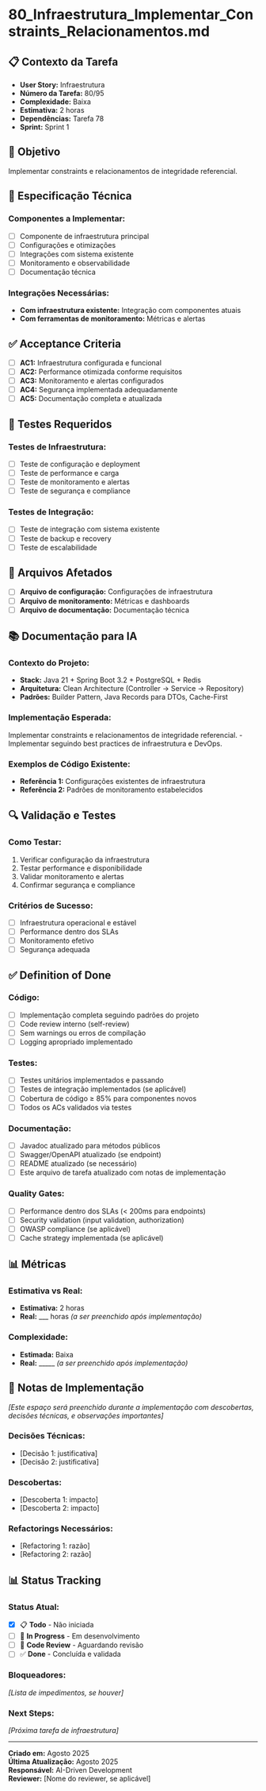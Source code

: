 # 80_Infraestrutura_Implementar_Constraints_Relacionamentos.md

## 📋 Contexto da Tarefa
- **User Story:** Infraestrutura
- **Número da Tarefa:** 80/95
- **Complexidade:** Baixa
- **Estimativa:** 2 horas
- **Dependências:** Tarefa 78
- **Sprint:** Sprint 1

## 🎯 Objetivo
Implementar constraints e relacionamentos de integridade referencial.

## 📝 Especificação Técnica

### **Componentes a Implementar:**
- [ ] Componente de infraestrutura principal
- [ ] Configurações e otimizações
- [ ] Integrações com sistema existente
- [ ] Monitoramento e observabilidade
- [ ] Documentação técnica

### **Integrações Necessárias:**
- **Com infraestrutura existente:** Integração com componentes atuais
- **Com ferramentas de monitoramento:** Métricas e alertas

## ✅ Acceptance Criteria
- [ ] **AC1:** Infraestrutura configurada e funcional
- [ ] **AC2:** Performance otimizada conforme requisitos
- [ ] **AC3:** Monitoramento e alertas configurados
- [ ] **AC4:** Segurança implementada adequadamente
- [ ] **AC5:** Documentação completa e atualizada

## 🧪 Testes Requeridos

### **Testes de Infraestrutura:**
- [ ] Teste de configuração e deployment
- [ ] Teste de performance e carga
- [ ] Teste de monitoramento e alertas
- [ ] Teste de segurança e compliance

### **Testes de Integração:**
- [ ] Teste de integração com sistema existente
- [ ] Teste de backup e recovery
- [ ] Teste de escalabilidade

## 🔗 Arquivos Afetados
- [ ] **Arquivo de configuração:** Configurações de infraestrutura
- [ ] **Arquivo de monitoramento:** Métricas e dashboards
- [ ] **Arquivo de documentação:** Documentação técnica

## 📚 Documentação para IA

### **Contexto do Projeto:**
- **Stack:** Java 21 + Spring Boot 3.2 + PostgreSQL + Redis
- **Arquitetura:** Clean Architecture (Controller → Service → Repository)
- **Padrões:** Builder Pattern, Java Records para DTOs, Cache-First

### **Implementação Esperada:**
Implementar constraints e relacionamentos de integridade referencial. - Implementar seguindo best practices de infraestrutura e DevOps.

### **Exemplos de Código Existente:**
- **Referência 1:** Configurações existentes de infraestrutura
- **Referência 2:** Padrões de monitoramento estabelecidos

## 🔍 Validação e Testes

### **Como Testar:**
1. Verificar configuração da infraestrutura
2. Testar performance e disponibilidade
3. Validar monitoramento e alertas
4. Confirmar segurança e compliance

### **Critérios de Sucesso:**
- [ ] Infraestrutura operacional e estável
- [ ] Performance dentro dos SLAs
- [ ] Monitoramento efetivo
- [ ] Segurança adequada

## ✅ Definition of Done

### **Código:**
- [ ] Implementação completa seguindo padrões do projeto
- [ ] Code review interno (self-review)
- [ ] Sem warnings ou erros de compilação
- [ ] Logging apropriado implementado

### **Testes:**
- [ ] Testes unitários implementados e passando
- [ ] Testes de integração implementados (se aplicável)
- [ ] Cobertura de código ≥ 85% para componentes novos
- [ ] Todos os ACs validados via testes

### **Documentação:**
- [ ] Javadoc atualizado para métodos públicos
- [ ] Swagger/OpenAPI atualizado (se endpoint)
- [ ] README atualizado (se necessário)
- [ ] Este arquivo de tarefa atualizado com notas de implementação

### **Quality Gates:**
- [ ] Performance dentro dos SLAs (< 200ms para endpoints)
- [ ] Security validation (input validation, authorization)
- [ ] OWASP compliance (se aplicável)
- [ ] Cache strategy implementada (se aplicável)

## 📊 Métricas

### **Estimativa vs Real:**
- **Estimativa:** 2 horas
- **Real:** ___ horas *(a ser preenchido após implementação)*

### **Complexidade:**
- **Estimada:** Baixa
- **Real:** _____ *(a ser preenchido após implementação)*

## 📝 Notas de Implementação
*[Este espaço será preenchido durante a implementação com descobertas, decisões técnicas, e observações importantes]*

### **Decisões Técnicas:**
- [Decisão 1: justificativa]
- [Decisão 2: justificativa]

### **Descobertas:**
- [Descoberta 1: impacto]
- [Descoberta 2: impacto]

### **Refactorings Necessários:**
- [Refactoring 1: razão]
- [Refactoring 2: razão]

## 📊 Status Tracking

### **Status Atual:**
- [x] 📋 **Todo** - Não iniciada
- [ ] 🔄 **In Progress** - Em desenvolvimento  
- [ ] 👀 **Code Review** - Aguardando revisão
- [ ] ✅ **Done** - Concluída e validada

### **Bloqueadores:**
*[Lista de impedimentos, se houver]*

### **Next Steps:**
*[Próxima tarefa de infraestrutura]*

---

**Criado em:** Agosto 2025  
**Última Atualização:** Agosto 2025  
**Responsável:** AI-Driven Development  
**Reviewer:** [Nome do reviewer, se aplicável]
